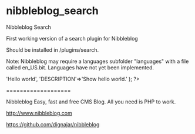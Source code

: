 nibbleblog_search
=================

Nibbleblog Search

First working version of a search plugin for Nibbleblog

Should be installed in /plugins/search.

Note: Nibbleblog may require a languages subfolder "languages" with a file called en_US.bit.
Languages have not yet been implemented.

<?php

$_PLUGIN_CONFIG['LANG'] = array(
	'NAME'=>'Hello world',
	'DESCRIPTION'=>'Show hello world.'
);

?>

===================

Nibbleblog
Easy, fast and free CMS Blog. All you need is PHP to work.

http://www.nibbleblog.com

https://github.com/dignajar/nibbleblog
